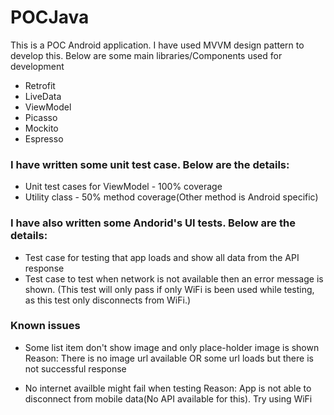 # POCJava
This is a POC Android application. I have used MVVM design pattern to develop this. Below are some main libraries/Components used for development

- Retrofit
- LiveData
- ViewModel
- Picasso
- Mockito
- Espresso


### I have written some unit test case. Below are the details:
- Unit test cases for ViewModel - 100% coverage
- Utility class - 50% method coverage(Other method is Android specific)

### I have also written some Andorid's UI tests. Below are the details:
- Test case for testing that app loads and show all data from the API response
- Test case to test when network is not available then an error message is shown. (This test will only pass if only WiFi is been used while testing, as this test only disconnects from WiFi.)


### Known issues
- Some list item don't show image and only place-holder image is shown
    Reason: There is no image url available OR some url loads but there is not successful response
    
- No internet availble might fail when testing
    Reason: App is not able to disconnect from mobile data(No API available for this). Try using WiFi
